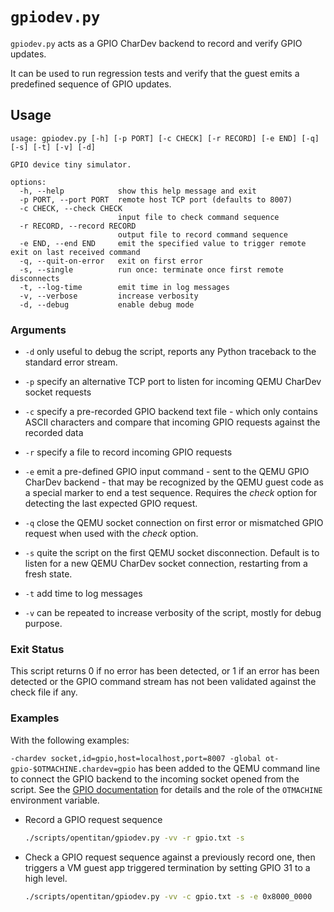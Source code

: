 # `gpiodev.py`

`gpiodev.py` acts as a GPIO CharDev backend to record and verify GPIO updates.

It can be used to run regression tests and verify that the guest emits a predefined sequence of
GPIO updates.

## Usage

````text
usage: gpiodev.py [-h] [-p PORT] [-c CHECK] [-r RECORD] [-e END] [-q] [-s] [-t] [-v] [-d]

GPIO device tiny simulator.

options:
  -h, --help            show this help message and exit
  -p PORT, --port PORT  remote host TCP port (defaults to 8007)
  -c CHECK, --check CHECK
                        input file to check command sequence
  -r RECORD, --record RECORD
                        output file to record command sequence
  -e END, --end END     emit the specified value to trigger remote exit on last received command
  -q, --quit-on-error   exit on first error
  -s, --single          run once: terminate once first remote disconnects
  -t, --log-time        emit time in log messages
  -v, --verbose         increase verbosity
  -d, --debug           enable debug mode
````

### Arguments

* `-d` only useful to debug the script, reports any Python traceback to the standard error stream.

* `-p` specify an alternative TCP port to listen for incoming QEMU CharDev socket requests

* `-c` specify a pre-recorded GPIO backend text file - which only contains ASCII characters and
  compare that incoming GPIO requests against the recorded data

* `-r` specify a file to record incoming GPIO requests

* `-e` emit a pre-defined GPIO input command - sent to the QEMU GPIO CharDev backend - that may be
  recognized by the QEMU guest code as a special marker to end a test sequence. Requires the _check_
  option for detecting the last expected GPIO request.

* `-q` close the QEMU socket connection on first error or mismatched GPIO request when used with
  the _check_ option.

* `-s` quite the script on the first QEMU socket disconnection. Default is to listen for a new QEMU
  CharDev socket connection, restarting from a fresh state.

* `-t` add time to log messages

* `-v` can be repeated to increase verbosity of the script, mostly for debug purpose.

### Exit Status

This script returns 0 if no error has been detected, or 1 if an error has been detected or the
GPIO command stream has not been validated against the check file if any.

### Examples

With the following examples:

`-chardev socket,id=gpio,host=localhost,port=8007 -global ot-gpio-$OTMACHINE.chardev=gpio` has been
added to the QEMU command line to connect the GPIO backend to the incoming socket opened from the
script. See the [GPIO documentation](gpio.md) for details and the role of the `OTMACHINE`
environment variable.

* Record a GPIO request sequence
  ````sh
  ./scripts/opentitan/gpiodev.py -vv -r gpio.txt -s
  ````

* Check a GPIO request sequence against a previously record one, then triggers a VM guest app
  triggered termination by setting GPIO 31 to a high level.
  ````sh
  ./scripts/opentitan/gpiodev.py -vv -c gpio.txt -s -e 0x8000_0000
  ````

